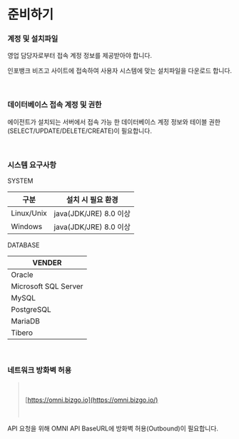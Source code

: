 # 준비하기

### 계정 및 설치파일 <a href="#undefined" id="undefined"></a>

영업 담당자로부터 접속 계정 정보를 제공받아야 합니다.

인포뱅크 비즈고 사이트에 접속하여 사용자 시스템에 맞는 설치파일을 다운로드 합니다.

​

### 데이터베이스 접속 계정 및 권한 <a href="#undefined-1" id="undefined-1"></a>

에이전트가 설치되는 서버에서 접속 가능 한 데이터베이스 계정 정보와 테이블 권한(SELECT/UPDATE/DELETE/CREATE)이 필요합니다.

​

### 시스템 요구사항 <a href="#undefined-2" id="undefined-2"></a>

SYSTEM

| 구분         | 설치 시 필요 환경           |
| ---------- | -------------------- |
| Linux/Unix | java(JDK/JRE) 8.0 이상 |
| Windows    | java(JDK/JRE) 8.0 이상 |

DATABASE

| VENDER               |
| -------------------- |
| Oracle               |
| Microsoft SQL Server |
| MySQL                |
| PostgreSQL           |
| MariaDB              |
| Tibero               |

​

### 네트워크 방화벽 허용 <a href="#undefined-3" id="undefined-3"></a>

> ​
>
> [https://omni.bizgo.io](https://omni.bizgo.io/)
>
> ​

API 요청을 위해 OMNI API BaseURL에 방화벽 허용(Outbound)이 필요합니다.
